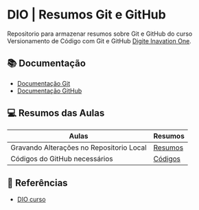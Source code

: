 
# DIO | Resumos Git e GitHub

Repositorio para armazenar resumos sobre Git e GitHub do curso Versionamento de Código com Git e GitHub [Digite Inavation One](https://www.dio.me/).

## 📚 Documentação 
- [Documentação Git](https://git-scm.com/doc)
- [Documentação GitHub](https://docs.github.com/)

## 💻 Resumos das Aulas 
|Aulas | Resumos|
|------|--------|
|Gravando Alterações no Repositorio Local | [Resumos](https://github.com/Edson11042010/repo-remoto.git)
|Códigos do GitHub necessários| [Códigos](https://github.com/Edson11042010/C-digo.git)

## 📒 Referências 
- [DIO curso](https://web.dio.me/track/criando-prompts-inteligentes) 



